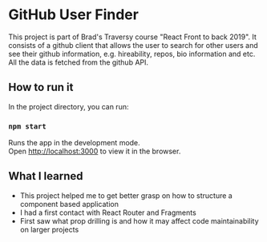 # GitHub User Finder

This project is part of Brad's Traversy course "React Front to back 2019". It consists of a github client that allows the user to search for other users and see their github information, e.g. hireability, repos, bio information and etc.  All the data is fetched from the github API.

## How to run it

In the project directory, you can run:

### `npm start`

Runs the app in the development mode.<br />
Open [http://localhost:3000](http://localhost:3000) to view it in the browser.

## What I learned

* This project helped me to get better grasp on how to structure a component based application
* I had a first contact with React Router and Fragments
* First saw what prop drilling is and how it may affect code maintainability on larger projects






